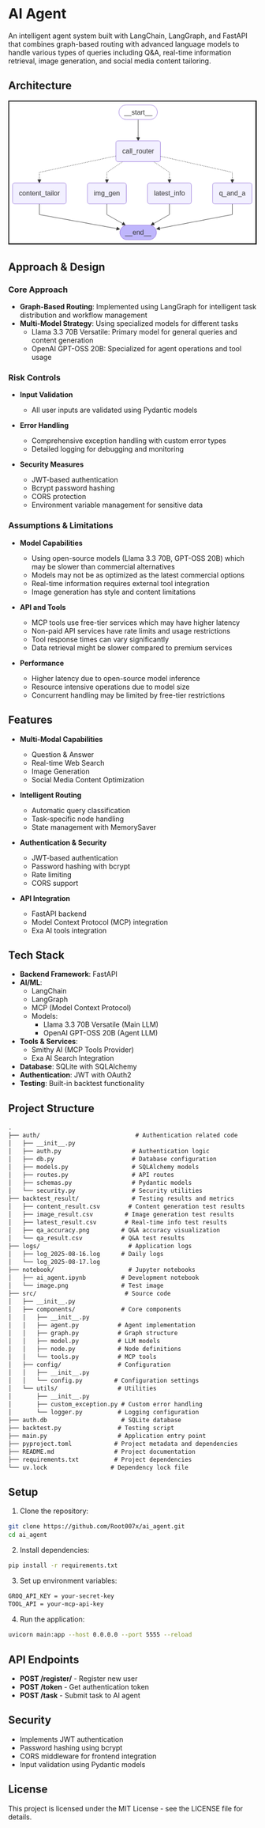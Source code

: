 # AI Agent

An intelligent agent system built with LangChain, LangGraph, and FastAPI that combines graph-based routing with advanced language models to handle various types of queries including Q&A, real-time information retrieval, image generation, and social media content tailoring.

## Architecture

![Agent Architecture](img/agent_architecture.PNG)

## Approach & Design

### Core Approach

- **Graph-Based Routing**: Implemented using LangGraph for intelligent task distribution and workflow management
- **Multi-Model Strategy**: Using specialized models for different tasks
  - Llama 3.3 70B Versatile: Primary model for general queries and content generation
  - OpenAI GPT-OSS 20B: Specialized for agent operations and tool usage

### Risk Controls

- **Input Validation**

  - All user inputs are validated using Pydantic models

- **Error Handling**

  - Comprehensive exception handling with custom error types
  - Detailed logging for debugging and monitoring

- **Security Measures**
  - JWT-based authentication
  - Bcrypt password hashing
  - CORS protection
  - Environment variable management for sensitive data

### Assumptions & Limitations

- **Model Capabilities**

  - Using open-source models (Llama 3.3 70B, GPT-OSS 20B) which may be slower than commercial alternatives
  - Models may not be as optimized as the latest commercial options
  - Real-time information requires external tool integration
  - Image generation has style and content limitations

- **API and Tools**

  - MCP tools use free-tier services which may have higher latency
  - Non-paid API services have rate limits and usage restrictions
  - Tool response times can vary significantly
  - Data retrieval might be slower compared to premium services

- **Performance**

  - Higher latency due to open-source model inference
  - Resource intensive operations due to model size
  - Concurrent handling may be limited by free-tier restrictions

## Features

- **Multi-Modal Capabilities**

  - Question & Answer
  - Real-time Web Search
  - Image Generation
  - Social Media Content Optimization

- **Intelligent Routing**

  - Automatic query classification
  - Task-specific node handling
  - State management with MemorySaver

- **Authentication & Security**

  - JWT-based authentication
  - Password hashing with bcrypt
  - Rate limiting
  - CORS support

- **API Integration**
  - FastAPI backend
  - Model Context Protocol (MCP) integration
  - Exa AI tools integration

## Tech Stack

- **Backend Framework**: FastAPI
- **AI/ML**:
  - LangChain
  - LangGraph
  - MCP (Model Context Protocol)
  - Models:
    - Llama 3.3 70B Versatile (Main LLM)
    - OpenAI GPT-OSS 20B (Agent LLM)
- **Tools & Services**:
  - Smithy AI (MCP Tools Provider)
  - Exa AI Search Integration
- **Database**: SQLite with SQLAlchemy
- **Authentication**: JWT with OAuth2
- **Testing**: Built-in backtest functionality

## Project Structure

```
.
├── auth/                           # Authentication related code
│   ├── __init__.py
│   ├── auth.py                    # Authentication logic
│   ├── db.py                      # Database configuration
│   ├── models.py                  # SQLAlchemy models
│   ├── routes.py                  # API routes
│   ├── schemas.py                 # Pydantic models
│   └── security.py                # Security utilities
├── backtest_result/               # Testing results and metrics
│   ├── content_result.csv        # Content generation test results
│   ├── image_result.csv         # Image generation test results
│   ├── latest_result.csv        # Real-time info test results
│   ├── qa_accuracy.png         # Q&A accuracy visualization
│   └── qa_result.csv           # Q&A test results
├── logs/                         # Application logs
│   ├── log_2025-08-16.log      # Daily logs
│   └── log_2025-08-17.log
├── notebook/                     # Jupyter notebooks
│   ├── ai_agent.ipynb          # Development notebook
│   └── image.png               # Test image
├── src/                         # Source code
│   ├── __init__.py
│   ├── components/             # Core components
│   │   ├── __init__.py
│   │   ├── agent.py           # Agent implementation
│   │   ├── graph.py           # Graph structure
│   │   ├── model.py           # LLM models
│   │   ├── node.py            # Node definitions
│   │   └── tools.py           # MCP tools
│   ├── config/                # Configuration
│   │   ├── __init__.py
│   │   └── config.py         # Configuration settings
│   └── utils/                 # Utilities
│       ├── __init__.py
│       ├── custom_exception.py # Custom error handling
│       └── logger.py          # Logging configuration
├── auth.db                     # SQLite database
├── backtest.py                # Testing script
├── main.py                    # Application entry point
├── pyproject.toml            # Project metadata and dependencies
├── README.md                 # Project documentation
├── requirements.txt          # Project dependencies
└── uv.lock                  # Dependency lock file
```

## Setup

1. Clone the repository:

```bash
git clone https://github.com/Root007x/ai_agent.git
cd ai_agent
```

2. Install dependencies:

```bash
pip install -r requirements.txt
```

3. Set up environment variables:

```bash
GROQ_API_KEY = your-secret-key
TOOL_API = your-mcp-api-key
```

4. Run the application:

```bash
uvicorn main:app --host 0.0.0.0 --port 5555 --reload
```

## API Endpoints

- **POST /register/** - Register new user
- **POST /token** - Get authentication token
- **POST /task** - Submit task to AI agent

## Security

- Implements JWT authentication
- Password hashing using bcrypt
- CORS middleware for frontend integration
- Input validation using Pydantic models

## License

This project is licensed under the MIT License - see the LICENSE file for details.
